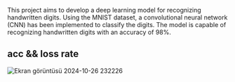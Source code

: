This project aims to develop a deep learning model for recognizing handwritten digits. Using the MNIST dataset, a convolutional neural network (CNN) has been implemented to classify the digits. The model is capable of recognizing handwritten digits with an accuracy of 98%.

acc && loss rate
----------------
![Ekran görüntüsü 2024-10-26 232226](https://github.com/user-attachments/assets/92756943-e1c0-422c-89f2-1370406cbaea)
